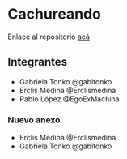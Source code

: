 # Cachureando
Enlace al repositorio [acá](https://github.com/EgoExMachina/Cachureando)
## Integrantes
* Gabriela Tonko @gabitonko
* Erclis Medina @Erclismedina
* Pablo López @EgoExMachina
### Nuevo anexo
* Erclis Medina @Erclismedina
* Gabriela Tonko @gabitonko